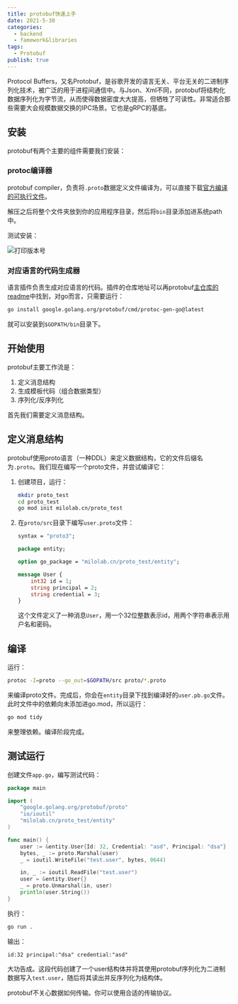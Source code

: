 ```yaml
---
title: protobuf快速上手
date: 2021-5-30
categories:
  - backend
  - famework&libraries
tags:
  - Protobuf
publish: true
---
```


Protocol Buffers，又名Protobuf，是谷歌开发的语言无关、平台无关的二进制序列化技术，被广泛的用于进程间通信中。与Json、Xml不同，protobuf将结构化数据序列化为字节流，从而使得数据密度大大提高，但牺牲了可读性。非常适合那些需要大会规模数据交换的IPC场景。它也是gRPC的基底。



## 安装

protobuf有两个主要的组件需要我们安装：

### protoc编译器

protobuf compiler，负责将`.proto`数据定义文件编译为，可以直接下载[官方编译的可执行文件](https://github.com/protocolbuffers/protobuf/releases)。

解压之后将整个文件夹放到你的应用程序目录，然后将`bin`目录添加进系统path中。

测试安装：

![打印版本号](https://picgo-1258344804.cos.ap-chongqing.myqcloud.com/20210601101333.png)

### 对应语言的代码生成器

语言插件负责生成对应语言的代码。插件的仓库地址可以再protobuf[主仓库的readme](https://github.com/protocolbuffers/protobuf)中找到，对go而言，只需要运行：

```sh
go install google.golang.org/protobuf/cmd/protoc-gen-go@latest
```

就可以安装到`$GOPATH/bin`目录下。



## 开始使用

protobuf主要工作流是：

1. 定义消息结构
2. 生成模板代码（组合数据类型）
3. 序列化/反序列化

首先我们需要定义消息结构。



## 定义消息结构

protobuf使用proto语言（一种DDL）来定义数据结构，它的文件后缀名为`.proto`。我们现在编写一个proto文件，并尝试编译它：

1. 创建项目，运行：

   ```sh
   mkdir proto_test
   cd proto_test
   go mod init milolab.cn/proto_test
   ```

2. 在`proto/src`目录下编写`user.proto`文件：

   ```protobuf
   syntax = "proto3";
   
   package entity;
   
   option go_package = "milolab.cn/proto_test/entity";
   
   message User {
       int32 id = 1;
       string principal = 2;
       string credential = 3;
   }
   ```

   这个文件定义了一种消息`User`，用一个32位整数表示id，用两个字符串表示用户名和密码。



## 编译

运行：

```sh
protoc -I=proto --go_out=$GOPATH/src proto/*.proto
```

来编译proto文件。完成后，你会在`entity`目录下找到编译好的`user.pb.go`文件。此时文件中的依赖向未添加进go.mod，所以运行：

```sh
go mod tidy
```

来整理依赖。编译阶段完成。



## 测试运行

创建文件`app.go`，编写测试代码：

```go
package main

import (
	"google.golang.org/protobuf/proto"
	"io/ioutil"
	"milolab.cn/proto_test/entity"
)

func main() {
	user := &entity.User{Id: 32, Credential: "asd", Principal: "dsa"}
	bytes, _ := proto.Marshal(user)
	_ = ioutil.WriteFile("test.user", bytes, 0644)

	in, _ := ioutil.ReadFile("test.user")
	user = &entity.User{}
	_ = proto.Unmarshal(in, user)
	println(user.String())
}
```

执行：

```sh
go run .
```

输出：

```
id:32 principal:"dsa" credential:"asd"
```

大功告成。这段代码创建了一个user结构体并将其使用protobuf序列化为二进制数据写入`test.user`，随后将其读出并反序列化为结构体。

protobuf不关心数据如何传输。你可以使用合适的传输协议。
